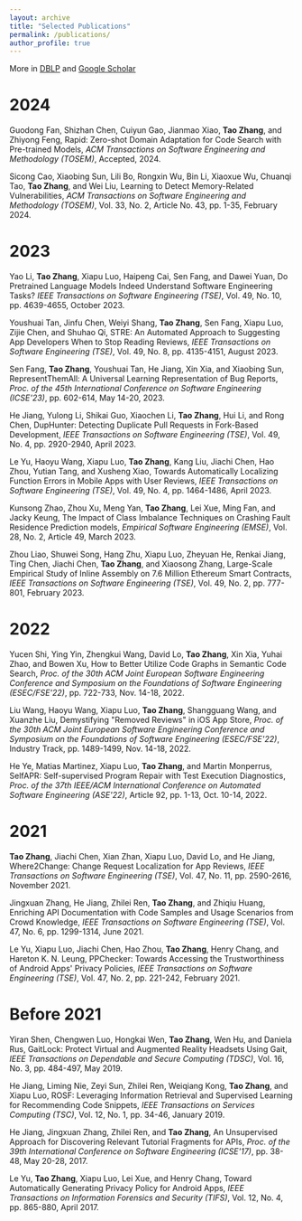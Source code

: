 ```yaml
---
layout: archive
title: "Selected Publications"
permalink: /publications/
author_profile: true
---
```

More in [DBLP](https://dblp.org/pid/15/4777-1.html) and [Google Scholar](https://scholar.google.com/citations?user=eMfANKoAAAAJ&hl=en)

2024
======

Guodong Fan, Shizhan Chen, Cuiyun Gao, Jianmao Xiao, **Tao Zhang**, and Zhiyong Feng, Rapid: Zero-shot Domain Adaptation for Code Search with Pre-trained Models, *ACM Transactions on Software Engineering and Methodology (TOSEM)*, Accepted, 2024.

Sicong Cao, Xiaobing Sun, Lili Bo, Rongxin Wu, Bin Li, Xiaoxue Wu, Chuanqi Tao, **Tao Zhang**, and Wei Liu, Learning to Detect Memory-Related Vulnerabilities, *ACM Transactions on Software Engineering and Methodology (TOSEM)*, Vol. 33, No. 2, Article No. 43, pp. 1-35, February 2024.

2023
======

Yao Li, **Tao Zhang**, Xiapu Luo, Haipeng Cai, Sen Fang, and Dawei Yuan, Do Pretrained Language Models Indeed Understand Software Engineering Tasks? *IEEE Transactions on Software Engineering (TSE)*, Vol. 49, No. 10, pp. 4639-4655, October 2023.

Youshuai Tan, Jinfu Chen, Weiyi Shang, **Tao Zhang**, Sen Fang, Xiapu Luo, Zijie Chen, and Shuhao Qi, STRE: An Automated Approach to Suggesting App Developers When to Stop Reading Reviews, *IEEE Transactions on Software Engineering (TSE)*, Vol. 49, No. 8, pp. 4135-4151, August 2023.

Sen Fang, **Tao Zhang**, Youshuai Tan, He Jiang, Xin Xia, and Xiaobing Sun, RepresentThemAll: A Universal Learning Representation of Bug Reports, *Proc. of the 45th International Conference on Software Engineering (ICSE'23)*, pp. 602-614, May 14-20, 2023.

He Jiang, Yulong Li, Shikai Guo, Xiaochen Li, **Tao Zhang**, Hui Li, and Rong Chen, DupHunter: Detecting Duplicate Pull Requests in Fork-Based Development, *IEEE Transactions on Software Engineering (TSE)*, Vol. 49, No. 4, pp. 2920-2940, April 2023.

Le Yu, Haoyu Wang, Xiapu Luo, **Tao Zhang**, Kang Liu, Jiachi Chen, Hao Zhou, Yutian Tang, and Xusheng Xiao, Towards Automatically Localizing Function Errors in Mobile Apps with User Reviews, *IEEE Transactions on Software Engineering (TSE)*, Vol. 49, No. 4, pp. 1464-1486, April 2023.

Kunsong Zhao, Zhou Xu, Meng Yan, **Tao Zhang**, Lei Xue, Ming Fan, and Jacky Keung, The Impact of Class Imbalance Techniques on Crashing Fault Residence Prediction models, *Empirical Software Engineering (EMSE)*, Vol. 28, No. 2, Article 49, March 2023.

Zhou Liao, Shuwei Song, Hang Zhu, Xiapu Luo, Zheyuan He, Renkai Jiang, Ting Chen, Jiachi Chen, **Tao Zhang**, and Xiaosong Zhang, Large-Scale Empirical Study of Inline Assembly on 7.6 Million Ethereum Smart Contracts, *IEEE Transactions on Software Engineering (TSE)*, Vol. 49, No. 2, pp. 777-801, February 2023. 

2022
======

Yucen Shi, Ying Yin, Zhengkui Wang, David Lo, **Tao Zhang**, Xin Xia, Yuhai Zhao, and Bowen Xu, How to Better Utilize Code Graphs in Semantic Code Search, *Proc. of the 30th ACM Joint European Software Engineering Conference and Symposium on the Foundations of Software Engineering (ESEC/FSE'22)*, pp. 722-733, Nov. 14-18, 2022.

Liu Wang, Haoyu Wang, Xiapu Luo, **Tao Zhang**, Shangguang Wang, and Xuanzhe Liu, Demystifying "Removed Reviews" in iOS App Store, *Proc. of the 30th ACM Joint European Software Engineering Conference and Symposium on the Foundations of Software Engineering (ESEC/FSE'22)*, Industry Track, pp. 1489-1499, Nov. 14-18, 2022.

He Ye, Matias Martinez, Xiapu Luo, **Tao Zhang**, and Martin Monperrus, SelfAPR: Self-supervised Program Repair with Test Execution Diagnostics, *Proc. of the 37th IEEE/ACM International Conference on Automated Software Engineering (ASE'22)*, Article 92, pp. 1-13, Oct. 10-14, 2022.

2021
======

**Tao Zhang**, Jiachi Chen, Xian Zhan, Xiapu Luo, David Lo, and He Jiang, Where2Change: Change Request Localization for App Reviews, *IEEE Transactions on Software Engineering (TSE)*, Vol. 47, No. 11, pp. 2590-2616, November 2021. 

Jingxuan Zhang, He Jiang, Zhilei Ren, **Tao Zhang**, and Zhiqiu Huang, Enriching API Documentation with Code Samples and Usage Scenarios from Crowd Knowledge, *IEEE Transactions on Software Engineering (TSE)*, Vol. 47, No. 6, pp. 1299-1314, June 2021.

Le Yu, Xiapu Luo, Jiachi Chen, Hao Zhou, **Tao Zhang**, Henry Chang, and Hareton K. N. Leung, PPChecker: Towards Accessing the Trustworthiness of Android Apps' Privacy Policies, *IEEE Transactions on Software Engineering (TSE)*, Vol. 47, No. 2, pp. 221-242, February 2021.

Before 2021
======

Yiran Shen, Chengwen Luo, Hongkai Wen, **Tao Zhang**, Wen Hu, and Daniela Rus, GaitLock: Protect Virtual and Augmented Reality Headsets Using Gait, *IEEE Transactions on Dependable and Secure Computing (TDSC)*, Vol. 16, No. 3, pp. 484-497, May 2019.

He Jiang, Liming Nie, Zeyi Sun, Zhilei Ren, Weiqiang Kong, **Tao Zhang**, and Xiapu Luo, ROSF: Leveraging Information Retrieval and Supervised Learning for Recommending Code Snippets, *IEEE Transactions on Services Computing (TSC)*, Vol. 12, No. 1, pp. 34-46, January 2019.

He Jiang, Jingxuan Zhang, Zhilei Ren, and **Tao Zhang**, An Unsupervised Approach for Discovering Relevant Tutorial Fragments for APIs, *Proc. of the 39th International Conference on Software Engineering (ICSE'17)*, pp. 38-48, May 20-28, 2017.

Le Yu, **Tao Zhang**, Xiapu Luo, Lei Xue, and Henry Chang, Toward Automatically Generating Privacy Policy for Android Apps, *IEEE Transactions on Information Forensics and Security (TIFS)*, Vol. 12, No. 4, pp. 865-880, April 2017.
